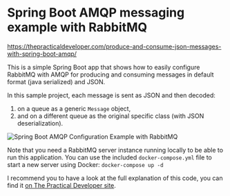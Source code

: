 # Spring Boot AMQP messaging example with RabbitMQ

https://thepracticaldeveloper.com/produce-and-consume-json-messages-with-spring-boot-amqp/

This is a simple Spring Boot app that shows how to easily configure RabbitMQ with AMQP for producing and consuming messages
in default format (java serialized) and JSON.

In this sample project, each message is sent as JSON and then decoded:

1. on a queue as a generic `Message` object,
2. and on a different queue as the original specific class (with JSON deserialization).

![Spring Boot AMQP Configuration Example with RabbitMQ](img/messaging-twoqueues.png)

Note that you need a RabbitMQ server instance running locally to be able to run this application. You can use the included `docker-compose.yml` file to start a new server using Docker: `docker-compose up -d`

I recommend you to have a look at the full explanation of this code, you can find it
[on The Practical Developer site](https://thepracticaldeveloper.com/2016/10/23/produce-and-consume-json-messages-with-spring-boot-amqp/).
